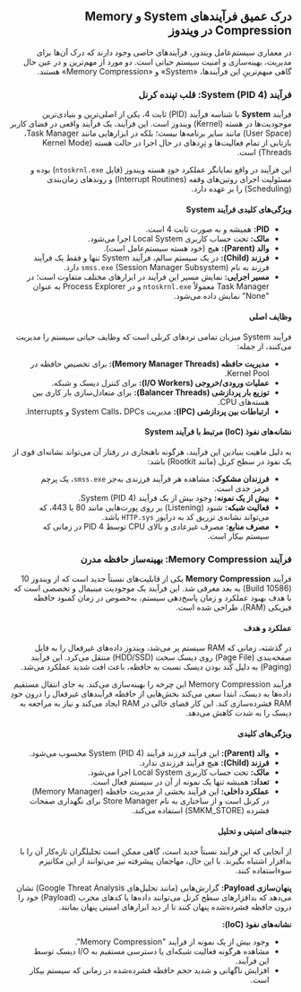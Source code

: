 <div dir="rtl" align="right">

<h2>درک عمیق فرآیندهای System و Memory Compression در ویندوز</h2>

<p>در معماری سیستم‌عامل ویندوز، فرآیندهای خاصی وجود دارند که درک آن‌ها برای مدیریت، بهینه‌سازی و امنیت سیستم حیاتی است. دو مورد از مهم‌ترین و در عین حال گاهی مبهم‌ترینِ این فرآیندها، «System» و «Memory Compression» هستند.</p>

<h3>فرآیند System (PID 4): قلب تپنده کرنل</h3>

<p>فرآیند <b>System</b> با شناسه فرآیند (PID) ثابت 4، یکی از اصلی‌ترین و بنیادی‌ترین موجودیت‌ها در هسته (Kernel) ویندوز است. این فرآیند، یک فرآیند واقعی در فضای کاربر (User Space) مانند سایر برنامه‌ها نیست؛ بلکه در ابزارهایی مانند Task Manager، بازتابی از تمام فعالیت‌ها و تِرِدهای در حال اجرا در حالت هسته (Kernel Mode Threads) است.</p>
<p>این فرآیند در واقع نمایانگر عملکرد خودِ هسته ویندوز (فایل <code>ntoskrnl.exe</code>) بوده و مسئولیت اجرای روتین‌های وقفه (Interrupt Routines) و روندهای زمان‌بندی (Scheduling) را بر عهده دارد.</p>

<h4>ویژگی‌های کلیدی فرآیند System</h4>
<ul>
    <li><b>PID:</b> همیشه و به صورت ثابت 4 است.</li>
    <li><b>مالک:</b> تحت حساب کاربری Local System اجرا می‌شود.</li>
    <li><b>والد (Parent):</b> هیچ (خود هسته سیستم‌عامل است).</li>
    <li><b>فرزند (Child):</b> در یک سیستم سالم، فرآیند System تنها و فقط یک فرآیند فرزند به نام <code>smss.exe</code> (Session Manager Subsystem) دارد.</li>
    <li><b>مسیر اجرایی:</b> نمایش مسیر این فرآیند در ابزارهای مختلف متفاوت است؛ در Task Manager معمولاً <code>ntoskrnl.exe</code> و در Process Explorer به عنوان "None" نمایش داده می‌شود.</li>
</ul>

<h4>وظایف اصلی</h4>
<p>فرآیند System میزبان تمامی تردهای کرنلی است که وظایف حیاتی سیستم را مدیریت می‌کنند، از جمله:</p>
<ul>
    <li><b>مدیریت حافظه (Memory Manager Threads):</b> برای تخصیص حافظه در Kernel Pool.</li>
    <li><b>عملیات ورودی/خروجی (I/O Workers):</b> برای کنترل دیسک و شبکه.</li>
    <li><b>توزیع بار پردازشی (Balancer Threads):</b> برای متعادل‌سازی بار کاری بین هسته‌های CPU.</li>
    <li><b>ارتباطات بین پردازشی (IPC):</b> مدیریت System Calls، DPCs و Interrupts.</li>
</ul>

<h4>نشانه‌های نفوذ (IoC) مرتبط با فرآیند System</h4>
<p>به دلیل ماهیت بنیادین این فرآیند، هرگونه ناهنجاری در رفتار آن می‌تواند نشانه‌ای قوی از یک نفوذ در سطح کرنل (مانند Rootkit) باشد:</p>
<ul>
    <li><b>فرزندان مشکوک:</b> مشاهده هر فرآیند فرزندی به‌جز <code>smss.exe</code>، یک پرچم قرمز جدی است.</li>
    <li><b>بیش از یک نمونه:</b> وجود بیش از یک فرآیند System (PID 4).</li>
    <li><b>فعالیت شبکه:</b> شنود (Listening) بر روی پورت‌هایی مانند 80 یا 443، که می‌تواند نشانه‌ی تزریق کد به درایور <code>HTTP.sys</code> باشد.</li>
    <li><b>مصرف منابع:</b> مصرف غیرعادی و بالای CPU توسط PID 4 در زمانی که سیستم بیکار است.</li>
</ul>

<h3>فرآیند Memory Compression: بهینه‌ساز حافظه مدرن</h3>

<p>فرآیند <b>Memory Compression</b> یکی از قابلیت‌های نسبتاً جدید است که از ویندوز 10 (Build 10586) به بعد معرفی شد. این فرآیند یک موجودیت مینیمال و تخصصی است که با هدف بهبود عملکرد و زمان پاسخ‌دهی سیستم، به‌خصوص در زمان کمبود حافظه فیزیکی (RAM)، طراحی شده است.</p>

<h4>عملکرد و هدف</h4>
<p>در گذشته، زمانی که RAM سیستم پر می‌شد، ویندوز داده‌های غیرفعال را به فایل صفحه‌بندی (Page File) روی دیسک سخت (HDD/SSD) منتقل می‌کرد. این فرآیند (Paging) به دلیل کُند بودن دیسک نسبت به حافظه، باعث افت شدید عملکرد می‌شد.</p>
<p>فرآیند Memory Compression این چرخه را بهینه‌سازی می‌کند. به جای انتقال مستقیم داده‌ها به دیسک، ابتدا سعی می‌کند بخش‌هایی از حافظه فرآیندهای غیرفعال را درون خودِ RAM فشرده‌سازی کند. این کار فضای خالی در RAM ایجاد می‌کند و نیاز به مراجعه به دیسک را به شدت کاهش می‌دهد.</p>

<h4>ویژگی‌های کلیدی</h4>
<ul>
    <li><b>والد (Parent):</b> این فرآیند فرزند فرآیند System (PID 4) محسوب می‌شود.</li>
    <li><b>فرزند (Child):</b> هیچ فرآیند فرزندی ندارد.</li>
    <li><b>مالک:</b> تحت حساب کاربری Local System اجرا می‌شود.</li>
    <li><b>تعداد:</b> همیشه تنها یک نمونه از آن در سیستم فعال است.</li>
    <li><b>عملکرد داخلی:</b> این فرآیند بخشی از مدیریت حافظه (Memory Manager) در کرنل است و از ساختاری به نام Store Manager برای نگهداری صفحات فشرده (SMKM_STORE) استفاده می‌کند.</li>
</ul>

<h4>جنبه‌های امنیتی و تحلیل</h4>
<p>از آنجایی که این فرآیند نسبتاً جدید است، گاهی ممکن است تحلیلگران تازه‌کار آن را با بدافزار اشتباه بگیرند. با این حال، مهاجمان پیشرفته نیز می‌توانند از این مکانیزم سوءاستفاده کنند.</p>
<p><b>پنهان‌سازی Payload:</b> گزارش‌هایی (مانند تحلیل‌های Google Threat Analysis) نشان می‌دهد که بدافزارهای سطح کرنل می‌توانند داده‌ها یا کدهای مخرب (Payload) خود را درون حافظه فشرده‌شده پنهان کنند تا از دید ابزارهای امنیتی پنهان بمانند.</p>
<p><b>نشانه‌های نفوذ (IoC):</b></p>
<ul>
    <li>وجود بیش از یک نمونه از فرآیند "Memory Compression".</li>
    <li>مشاهده هرگونه فعالیت شبکه‌ای یا دسترسی مستقیم به I/O دیسک توسط این فرآیند.</li>
    <li>افزایش ناگهانی و شدید حجم حافظه فشرده‌شده در زمانی که سیستم بیکار است.</li>
</ul>

</div>
